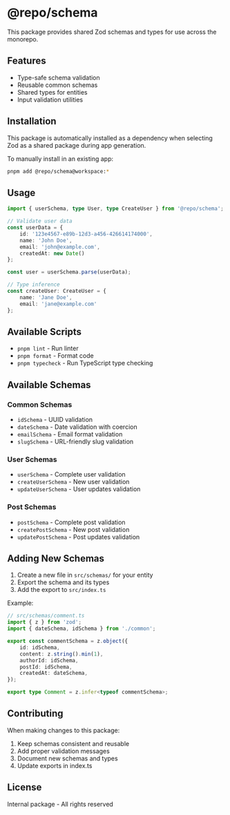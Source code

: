 # @repo/schema

This package provides shared Zod schemas and types for use across the monorepo.

## Features

- Type-safe schema validation
- Reusable common schemas
- Shared types for entities
- Input validation utilities

## Installation

This package is automatically installed as a dependency when selecting Zod as a shared package during app generation.

To manually install in an existing app:

```bash
pnpm add @repo/schema@workspace:*
```

## Usage

```typescript
import { userSchema, type User, type CreateUser } from '@repo/schema';

// Validate user data
const userData = {
    id: '123e4567-e89b-12d3-a456-426614174000',
    name: 'John Doe',
    email: 'john@example.com',
    createdAt: new Date()
};

const user = userSchema.parse(userData);

// Type inference
const createUser: CreateUser = {
    name: 'Jane Doe',
    email: 'jane@example.com'
};
```

## Available Scripts

- `pnpm lint` - Run linter
- `pnpm format` - Format code
- `pnpm typecheck` - Run TypeScript type checking

## Available Schemas

### Common Schemas
- `idSchema` - UUID validation
- `dateSchema` - Date validation with coercion
- `emailSchema` - Email format validation
- `slugSchema` - URL-friendly slug validation

### User Schemas
- `userSchema` - Complete user validation
- `createUserSchema` - New user validation
- `updateUserSchema` - User updates validation

### Post Schemas
- `postSchema` - Complete post validation
- `createPostSchema` - New post validation
- `updatePostSchema` - Post updates validation

## Adding New Schemas

1. Create a new file in `src/schemas/` for your entity
2. Export the schema and its types
3. Add the export to `src/index.ts`

Example:

```typescript
// src/schemas/comment.ts
import { z } from 'zod';
import { dateSchema, idSchema } from './common';

export const commentSchema = z.object({
    id: idSchema,
    content: z.string().min(1),
    authorId: idSchema,
    postId: idSchema,
    createdAt: dateSchema,
});

export type Comment = z.infer<typeof commentSchema>;
```

## Contributing

When making changes to this package:

1. Keep schemas consistent and reusable
2. Add proper validation messages
3. Document new schemas and types
4. Update exports in index.ts

## License

Internal package - All rights reserved
